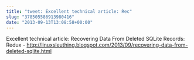 ```yaml
---
title: "tweet: Excellent technical article: Rec"
slug: "378505586913980416"
date: "2013-09-13T13:08:58+00:00"
---
```

Excellent technical article: Recovering Data From Deleted SQLite Records: Redux - http://linuxsleuthing.blogspot.com/2013/09/recovering-data-from-deleted-sqlite.html